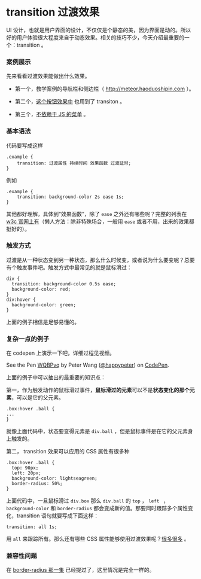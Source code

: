 # transition 过渡效果

UI 设计，也就是用户界面的设计，不仅仅是个静态的美，因为界面是动的。所以好的用户体验很大程度来自于动态效果。相关的技巧不少，今天介绍最重要的一个：transition 。

### 案例展示

先来看看过渡效果能做出什么效果。

- 第一个，教学案例的导航栏和侧边栏（ <http://meteor.haoduoshipin.com> ）。

- 第二个，[这个按钮效果中](http://codepen.io/happypeter/pen/jbjxeX) 也用到了 transiton 。

- 第三个，[不依赖于 JS 的菜单](https://css-tricks.com/creating-an-animated-menu-indicator-with-css-selectors/) 。

### 基本语法

代码要写成这样

```
.example {
    transition: 过渡属性 持续时间 效果函数 过渡延时;
}
```

例如

```
.example {
    transition: background-color 2s ease 1s;
}
```

其他都好理解，具体到“效果函数”，除了 `ease` 之外还有哪些呢？完整的列表在 [w3c 官网上有](http://www.w3.org/TR/css3-transitions/#transition-timing-function)（懒人方法：除非特殊场合，一般用 `ease` 或者不用，出来的效果都挺好的）。

### 触发方式

过渡是从一种状态变到另一种状态，那么什么时候变，或者说为什么要变呢？总要有个触发事件吧。触发方式中最常见的就是鼠标滑过：

```
div {
  transition: background-color 0.5s ease;
  background-color: red;
}
div:hover {
  background-color: green;
}
```

上面的例子相信是足够易懂的。

### 复杂一点的例子

在 codepen 上演示一下吧，详细过程见视频。

<p data-height="268" data-theme-id="2594" data-slug-hash="WQBPvq" data-default-tab="result" data-user="happypeter" class='codepen'>See the Pen <a href='http://codepen.io/happypeter/pen/WQBPvq/'>WQBPvq</a> by Peter Wang (<a href='http://codepen.io/happypeter'>@happypeter</a>) on <a href='http://codepen.io'>CodePen</a>.</p>
<script async src="//assets.codepen.io/assets/embed/ei.js"></script>

上面的例子中可以抽出的最重要的知识点：

第一，作为触发动作的鼠标滑过事件，**鼠标滑过的元素**可以不是**状态变化的那个元素**，可以是它的父元素。

```
.box:hover .ball {
...
}
```
就像上面代码中，状态要变得元素是 `div.ball` ，但是鼠标事件是在它的父元素身上触发的。


第二， transition 效果可以应用的 CSS 属性有很多种

```
.box:hover .ball {
  top: 90px;
  left: 20px;
  background-color: lightseagreen;
  border-radius: 50%;
}
```

上面代码中，一旦鼠标滑过 `div.box` 那么 `div.ball` 的 `top` ， `left ` ，`background-color` 和 `border-radius` 都会变成新的值。那要同时跟踪多个属性变化，transition 语句就要写成下面这样：

```
transition: all 1s;
```

用 `all` 来跟踪所有。那么还有哪些 CSS 属性能够使用过渡效果呢？[很多很多](http://www.w3.org/TR/css3-transitions/#animatable-css) 。

### 兼容性问题

在 [border-radius 那一集](http://haoduoshipin.com/v/176) 已经提过了，这里情况是完全一样的。

